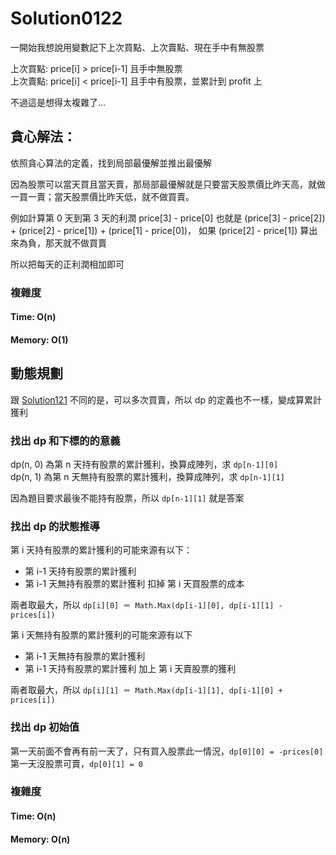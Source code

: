 ﻿# Solution0122

一開始我想說用變數記下上次買點、上次賣點、現在手中有無股票

上次買點: price[i] > price[i-1] 且手中無股票  
上次賣點: price[i] < price[i-1] 且手中有股票，並累計到 profit 上  

不過這是想得太複雜了...

## 貪心解法：

依照貪心算法的定義，找到局部最優解並推出最優解

因為股票可以當天買且當天賣，那局部最優解就是只要當天股票價比昨天高，就做一買一賣；當天股票價比昨天低，就不做買賣。

例如計算第 0 天到第 3 天的利潤 price[3] - price[0] 也就是
(price[3] - price[2]) + (price[2] - price[1]) + (price[1] - price[0])，
如果 (price[2] - price[1]) 算出來為負，那天就不做買賣

所以把每天的正利潤相加即可

### 複雜度

#### Time: O(n)

#### Memory: O(1)

## 動態規劃

跟 [Solution121](Solution0121.md) 不同的是，可以多次買賣，所以 dp 的定義也不一樣，變成算累計獲利  

### 找出 dp 和下標的的意義

dp(n, 0) 為第 n 天持有股票的累計獲利，換算成陣列，求 `dp[n-1][0]`  
dp(n, 1) 為第 n 天無持有股票的累計獲利，換算成陣列，求 `dp[n-1][1]`  

因為題目要求最後不能持有股票，所以 `dp[n-1][1]` 就是答案  

### 找出 dp 的狀態推導

第 i 天持有股票的累計獲利的可能來源有以下：  
- 第 i-1 天持有股票的累計獲利  
- 第 i-1 天無持有股票的累計獲利 扣掉 第 i 天買股票的成本  

兩者取最大，所以 `dp[i][0] ＝ Math.Max(dp[i-1][0], dp[i-1][1] - prices[i])`  

第 i 天無持有股票的累計獲利的可能來源有以下
- 第 i-1 天無持有股票的累計獲利  
- 第 i-1 天持有股票的累計獲利 加上 第 i 天賣股票的獲利  

兩者取最大，所以 `dp[i][1] ＝ Math.Max(dp[i-1][1], dp[i-1][0] + prices[i])`  

### 找出 dp 初始值

第一天前面不會再有前一天了，只有買入股票此一情況，`dp[0][0] = -prices[0]`  
第一天沒股票可賣，`dp[0][1] = 0`    

### 複雜度

#### Time: O(n)

#### Memory: O(n)